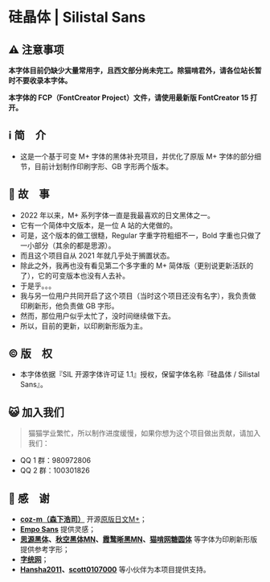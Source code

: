 # 硅晶体 | Silistal Sans

## ⚠️ 注意事项

**本字体目前仍缺少大量常用字，且西文部分尚未完工。除猫啃君外，请各位站长暂时不要收录本字体。**

**本字体的 FCP（FontCreator Project）文件，请使用最新版 FontCreator 15 打开。**

## ℹ️ 简　介

* 这是一个基于可变 M+ 字体的黑体补充项目，并优化了原版 M+ 字体的部分细节，目前计划制作印刷字形、GB 字形两个版本。

## 📜 故　事

* 2022 年以来，M+ 系列字体一直是我最喜欢的日文黑体之一。
* 它有一个简体中文版本，是一位 A 站的大佬做的。
* 可是，这个版本的做工很糙，Regular 字重字符粗细不一，Bold 字重也只做了一小部分（其余的都是思源）。
* 而且这个项目自从 2021 年就几乎处于搁置状态。
* 除此之外，我再也没有看见第二个多字重的 M+ 简体版（更别说更新活跃的了），它的可变版本也没有人去补。
* 于是乎。。。
* 我与另一位用户共同开启了这个项目（当时这个项目还没有名字），我负责做印刷新形，他负责做 GB 字形。
* 然而，那位用户似乎太忙了，没时间继续做下去。
* 所以，目前的更新，以印刷新形版为主。

## ©️ 版　权

* 本字体依据『SIL 开源字体许可证 1.1』授权，保留字体名称『硅晶体 / Silistal Sans』。

## 😺 加入我们

> 猫猫学业繁忙，所以制作进度缓慢，如果你想为这个项目做出贡献，请加入我们：

* QQ 1 群：980972806
* QQ 2 群：100301826

## 🩵 感　谢

* **[coz-m（森下浩司）](https://github.com/coz-m)** 开源[原版日文M+](https://github.com/coz-m/MPLUS_FONTS)；
* **[Empo Sans](https://github.com/AlloyDome/Empo-Sans)** 提供灵感；
* **[思源黑体](https://github.com/adobe-fonts/source-han-sans)、[秋空黑体MN](https://github.com/ChiuMing-Neko/ChiuKongGothic)、[霞鹜晰黑MN](https://github.com/lxgw/LxgwXiHei)、[猫啃网糖圆体](https://github.com/NightFurySL2001/TangYuan-font)** 等字体为印刷新形版提供参考字形；
* **[字统网](https://zi.tools/)**；
* **[Hansha2011](https://github.com/Hansha2011)、[scott0107000](https://github.com/scott0107000)** 等小伙伴为本项目提供支持。